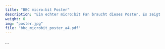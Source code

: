 ```yaml
---
title: "BBC micro:bit Poster"
description: "Ein echter micro:bit Fan braucht dieses Poster. Es zeigt alle wichtigen Sensoren und Aktoren."
weight: 6
img: "poster.jpg"
file: "bbc_microbit_poster_a4.pdf"
---
```


 ...

